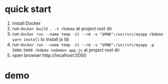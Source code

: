 # quick start 
1. install Docker
2. run `docker build . -t rbdemo` at project root dir
3. run `docker run --name temp -it --rm -v "$PWD":/usr/src/myapp rbdemo yarn install` to install js lib
4. run `docker run --name temp -it --rm -v "$PWD":/usr/src/myapp -p 5000:5000 rbdemo nodemon app.js` at project root dir
5. open browser http://localhost:5000


# demo
